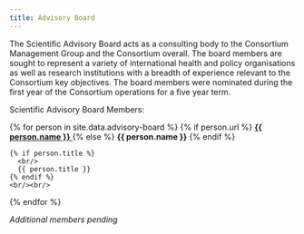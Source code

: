 ```yaml
---
title: Advisory Board
---
```


The Scientific Advisory Board acts as a consulting body to the Consortium Management Group and the Consortium overall.  The board members are sought to represent a variety of international health and policy organisations as well as research institutions with a breadth of experience relevant to the Consortium key objectives. The board members were nominated during the first year of the Consortium operations for a five year term.    

Scientific Advisory Board Members:

<div id="advisory-board-list">
  {% for person in site.data.advisory-board %}
    {% if person.url %}
	  <a href="{{ person.url }}">
        <strong>{{ person.name }}</strong>
	  </a>
	{% else %}
	  <strong>{{ person.name }}</strong>
	{% endif %}
	
	{% if person.title %}
	  <br/>
	  {{ person.title }}
	{% endif %}
	<br/><br/>
  {% endfor %}
</div>

*Additional members pending*
